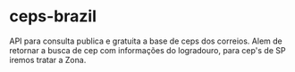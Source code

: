 # ceps-brazil
API para consulta publica e gratuita a base de ceps dos correios.
Alem de retornar a busca de cep com informações do logradouro, para cep's de SP iremos tratar a Zona.
